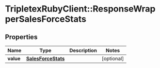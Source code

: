 # TripletexRubyClient::ResponseWrapperSalesForceStats

## Properties
Name | Type | Description | Notes
------------ | ------------- | ------------- | -------------
**value** | [**SalesForceStats**](SalesForceStats.md) |  | [optional] 


